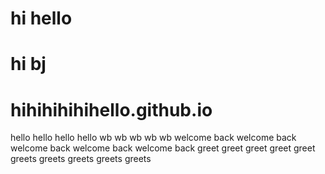 # hi hello
# hi bj
# hihihihihihello.github.io
hello hello hello hello wb wb wb wb wb welcome back welcome back welcome back welcome back welcome back greet greet greet greet greet greets greets greets greets greets